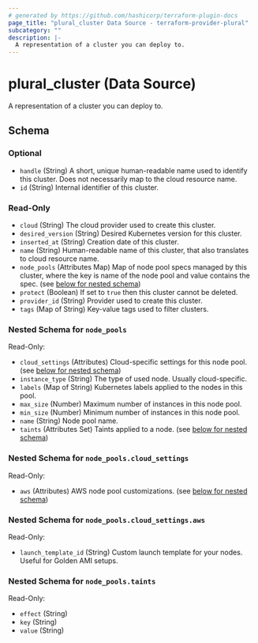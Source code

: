```yaml
---
# generated by https://github.com/hashicorp/terraform-plugin-docs
page_title: "plural_cluster Data Source - terraform-provider-plural"
subcategory: ""
description: |-
  A representation of a cluster you can deploy to.
---
```


# plural_cluster (Data Source)

A representation of a cluster you can deploy to.



<!-- schema generated by tfplugindocs -->
## Schema

### Optional

- `handle` (String) A short, unique human-readable name used to identify this cluster. Does not necessarily map to the cloud resource name.
- `id` (String) Internal identifier of this cluster.

### Read-Only

- `cloud` (String) The cloud provider used to create this cluster.
- `desired_version` (String) Desired Kubernetes version for this cluster.
- `inserted_at` (String) Creation date of this cluster.
- `name` (String) Human-readable name of this cluster, that also translates to cloud resource name.
- `node_pools` (Attributes Map) Map of node pool specs managed by this cluster, where the key is name of the node pool and value contains the spec. (see [below for nested schema](#nestedatt--node_pools))
- `protect` (Boolean) If set to `true` then this cluster cannot be deleted.
- `provider_id` (String) Provider used to create this cluster.
- `tags` (Map of String) Key-value tags used to filter clusters.

<a id="nestedatt--node_pools"></a>
### Nested Schema for `node_pools`

Read-Only:

- `cloud_settings` (Attributes) Cloud-specific settings for this node pool. (see [below for nested schema](#nestedatt--node_pools--cloud_settings))
- `instance_type` (String) The type of used node. Usually cloud-specific.
- `labels` (Map of String) Kubernetes labels applied to the nodes in this pool.
- `max_size` (Number) Maximum number of instances in this node pool.
- `min_size` (Number) Minimum number of instances in this node pool.
- `name` (String) Node pool name.
- `taints` (Attributes Set) Taints applied to a node. (see [below for nested schema](#nestedatt--node_pools--taints))

<a id="nestedatt--node_pools--cloud_settings"></a>
### Nested Schema for `node_pools.cloud_settings`

Read-Only:

- `aws` (Attributes) AWS node pool customizations. (see [below for nested schema](#nestedatt--node_pools--cloud_settings--aws))

<a id="nestedatt--node_pools--cloud_settings--aws"></a>
### Nested Schema for `node_pools.cloud_settings.aws`

Read-Only:

- `launch_template_id` (String) Custom launch template for your nodes. Useful for Golden AMI setups.



<a id="nestedatt--node_pools--taints"></a>
### Nested Schema for `node_pools.taints`

Read-Only:

- `effect` (String)
- `key` (String)
- `value` (String)
